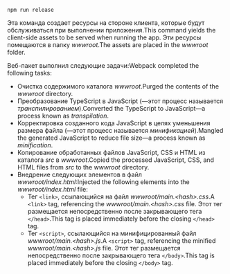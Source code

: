 ```console
npm run release
```

<span data-ttu-id="dd97c-101">Эта команда создает ресурсы на стороне клиента, которые будут обслуживаться при выполнении приложения.</span><span class="sxs-lookup"><span data-stu-id="dd97c-101">This command yields the client-side assets to be served when running the app.</span></span> <span data-ttu-id="dd97c-102">Эти ресурсы помещаются в папку *wwwroot*.</span><span class="sxs-lookup"><span data-stu-id="dd97c-102">The assets are placed in the *wwwroot* folder.</span></span>

<span data-ttu-id="dd97c-103">Веб-пакет выполнил следующие задачи:</span><span class="sxs-lookup"><span data-stu-id="dd97c-103">Webpack completed the following tasks:</span></span>

* <span data-ttu-id="dd97c-104">Очистка содержимого каталога *wwwroot*.</span><span class="sxs-lookup"><span data-stu-id="dd97c-104">Purged the contents of the *wwwroot* directory.</span></span>
* <span data-ttu-id="dd97c-105">Преобразование TypeScript в JavaScript (&mdash;этот процесс называется *транспилированием*).</span><span class="sxs-lookup"><span data-stu-id="dd97c-105">Converted the TypeScript to JavaScript&mdash;a process known as *transpilation*.</span></span>
* <span data-ttu-id="dd97c-106">Корректировка созданного кода JavaScript в целях уменьшения размера файла (&mdash;этот процесс называется *минификацией*).</span><span class="sxs-lookup"><span data-stu-id="dd97c-106">Mangled the generated JavaScript to reduce file size&mdash;a process known as *minification*.</span></span>
* <span data-ttu-id="dd97c-107">Копирование обработанных файлов JavaScript, CSS и HTML из каталога *src* в *wwwroot*.</span><span class="sxs-lookup"><span data-stu-id="dd97c-107">Copied the processed JavaScript, CSS, and HTML files from *src* to the *wwwroot* directory.</span></span>
* <span data-ttu-id="dd97c-108">Внедрение следующих элементов в файл *wwwroot/index.html*:</span><span class="sxs-lookup"><span data-stu-id="dd97c-108">Injected the following elements into the *wwwroot/index.html* file:</span></span>
  * <span data-ttu-id="dd97c-109">Тег `<link>`, ссылающийся на файл *wwwroot/main.\<hash\>.css*.</span><span class="sxs-lookup"><span data-stu-id="dd97c-109">A `<link>` tag, referencing the *wwwroot/main.\<hash\>.css* file.</span></span> <span data-ttu-id="dd97c-110">Этот тег размещается непосредственно после закрывающего тега `</head>`.</span><span class="sxs-lookup"><span data-stu-id="dd97c-110">This tag is placed immediately before the closing `</head>` tag.</span></span>
  * <span data-ttu-id="dd97c-111">Тег `<script>`, ссылающийся на минифицированный файл *wwwroot/main.\<hash\>.js*.</span><span class="sxs-lookup"><span data-stu-id="dd97c-111">A `<script>` tag, referencing the minified *wwwroot/main.\<hash\>.js* file.</span></span> <span data-ttu-id="dd97c-112">Этот тег размещается непосредственно после закрывающего тега `</body>`.</span><span class="sxs-lookup"><span data-stu-id="dd97c-112">This tag is placed immediately before the closing `</body>` tag.</span></span>
